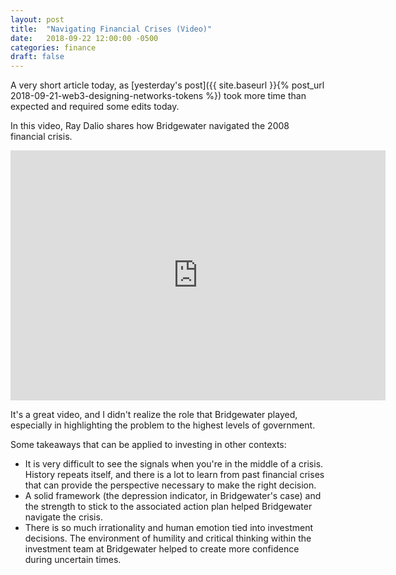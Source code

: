 ```yaml
---
layout: post
title:  "Navigating Financial Crises (Video)"
date:   2018-09-22 12:00:00 -0500
categories: finance
draft: false
---
```


A very short article today, as [yesterday's post]({{ site.baseurl }}{% post_url 2018-09-21-web3-designing-networks-tokens %}) took more time than expected and required some edits today.

In this video, Ray Dalio shares how Bridgewater navigated the 2008 financial crisis.

<iframe width="600" height="400" src="https://www.youtube.com/embed/g4LZsG6wo-o" frameborder="0" allow="autoplay; encrypted-media" allowfullscreen></iframe>

It's a great video, and I didn't realize the role that Bridgewater played, especially in highlighting the problem to the highest levels of government.

Some takeaways that can be applied to investing in other contexts:
 
* It is very difficult to see the signals when you're in the middle of a crisis. History repeats itself, and there is a lot to learn from past financial crises that can provide the perspective necessary to make the right decision.
* A solid framework (the depression indicator, in Bridgewater's case) and the strength to stick to the associated action plan helped Bridgewater navigate the crisis.
* There is so much irrationality and human emotion tied into investment decisions. The environment of humility and critical thinking within the investment team at Bridgewater helped to create more confidence during uncertain times.
